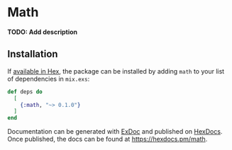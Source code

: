 # Math

**TODO: Add description**

## Installation

If [available in Hex](https://hex.pm/docs/publish), the package can be installed
by adding `math` to your list of dependencies in `mix.exs`:

```elixir
def deps do
  [
    {:math, "~> 0.1.0"}
  ]
end
```

Documentation can be generated with [ExDoc](https://github.com/elixir-lang/ex_doc)
and published on [HexDocs](https://hexdocs.pm). Once published, the docs can
be found at <https://hexdocs.pm/math>.

